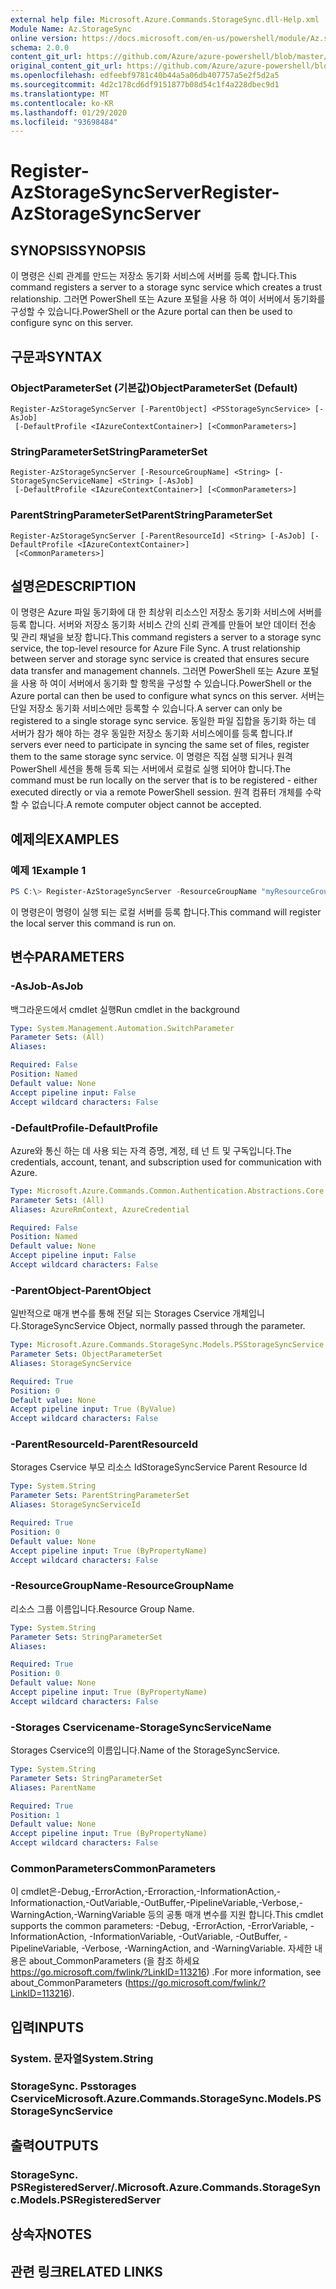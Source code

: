 ```yaml
---
external help file: Microsoft.Azure.Commands.StorageSync.dll-Help.xml
Module Name: Az.StorageSync
online version: https://docs.microsoft.com/en-us/powershell/module/Az.storagesync/register-Azstoragesyncserver
schema: 2.0.0
content_git_url: https://github.com/Azure/azure-powershell/blob/master/src/StorageSync/StorageSync/help/Register-AzStorageSyncServer.md
original_content_git_url: https://github.com/Azure/azure-powershell/blob/master/src/StorageSync/StorageSync/help/Register-AzStorageSyncServer.md
ms.openlocfilehash: edfeebf9781c40b44a5a06db407757a5e2f5d2a5
ms.sourcegitcommit: 4d2c178cd6df9151877b08d54c1f4a228dbec9d1
ms.translationtype: MT
ms.contentlocale: ko-KR
ms.lasthandoff: 01/29/2020
ms.locfileid: "93698484"
---
```

# <span data-ttu-id="b7a31-101">Register-AzStorageSyncServer</span><span class="sxs-lookup"><span data-stu-id="b7a31-101">Register-AzStorageSyncServer</span></span>

## <span data-ttu-id="b7a31-102">SYNOPSIS</span><span class="sxs-lookup"><span data-stu-id="b7a31-102">SYNOPSIS</span></span>
<span data-ttu-id="b7a31-103">이 명령은 신뢰 관계를 만드는 저장소 동기화 서비스에 서버를 등록 합니다.</span><span class="sxs-lookup"><span data-stu-id="b7a31-103">This command registers a server to a storage sync service which creates a trust relationship.</span></span> <span data-ttu-id="b7a31-104">그러면 PowerShell 또는 Azure 포털을 사용 하 여이 서버에서 동기화를 구성할 수 있습니다.</span><span class="sxs-lookup"><span data-stu-id="b7a31-104">PowerShell or the Azure portal can then be used to configure sync on this server.</span></span>

## <span data-ttu-id="b7a31-105">구문과</span><span class="sxs-lookup"><span data-stu-id="b7a31-105">SYNTAX</span></span>

### <span data-ttu-id="b7a31-106">ObjectParameterSet (기본값)</span><span class="sxs-lookup"><span data-stu-id="b7a31-106">ObjectParameterSet (Default)</span></span>
```
Register-AzStorageSyncServer [-ParentObject] <PSStorageSyncService> [-AsJob]
 [-DefaultProfile <IAzureContextContainer>] [<CommonParameters>]
```

### <span data-ttu-id="b7a31-107">StringParameterSet</span><span class="sxs-lookup"><span data-stu-id="b7a31-107">StringParameterSet</span></span>
```
Register-AzStorageSyncServer [-ResourceGroupName] <String> [-StorageSyncServiceName] <String> [-AsJob]
 [-DefaultProfile <IAzureContextContainer>] [<CommonParameters>]
```

### <span data-ttu-id="b7a31-108">ParentStringParameterSet</span><span class="sxs-lookup"><span data-stu-id="b7a31-108">ParentStringParameterSet</span></span>
```
Register-AzStorageSyncServer [-ParentResourceId] <String> [-AsJob] [-DefaultProfile <IAzureContextContainer>]
 [<CommonParameters>]
```

## <span data-ttu-id="b7a31-109">설명은</span><span class="sxs-lookup"><span data-stu-id="b7a31-109">DESCRIPTION</span></span>
<span data-ttu-id="b7a31-110">이 명령은 Azure 파일 동기화에 대 한 최상위 리소스인 저장소 동기화 서비스에 서버를 등록 합니다. 서버와 저장소 동기화 서비스 간의 신뢰 관계를 만들어 보안 데이터 전송 및 관리 채널을 보장 합니다.</span><span class="sxs-lookup"><span data-stu-id="b7a31-110">This command registers a server to a storage sync service, the top-level resource for Azure File Sync. A trust relationship between server and storage sync service is created that ensures secure data transfer and management channels.</span></span> <span data-ttu-id="b7a31-111">그러면 PowerShell 또는 Azure 포털을 사용 하 여이 서버에서 동기화 할 항목을 구성할 수 있습니다.</span><span class="sxs-lookup"><span data-stu-id="b7a31-111">PowerShell or the Azure portal can then be used to configure what syncs on this server.</span></span> <span data-ttu-id="b7a31-112">서버는 단일 저장소 동기화 서비스에만 등록할 수 있습니다.</span><span class="sxs-lookup"><span data-stu-id="b7a31-112">A server can only be registered to a single storage sync service.</span></span> <span data-ttu-id="b7a31-113">동일한 파일 집합을 동기화 하는 데 서버가 참가 해야 하는 경우 동일한 저장소 동기화 서비스에이를 등록 합니다.</span><span class="sxs-lookup"><span data-stu-id="b7a31-113">If servers ever need to participate in syncing the same set of files, register them to the same storage sync service.</span></span>
<span data-ttu-id="b7a31-114">이 명령은 직접 실행 되거나 원격 PowerShell 세션을 통해 등록 되는 서버에서 로컬로 실행 되어야 합니다.</span><span class="sxs-lookup"><span data-stu-id="b7a31-114">The command must be run locally on the server that is to be registered - either executed directly or via a remote PowerShell session.</span></span> <span data-ttu-id="b7a31-115">원격 컴퓨터 개체를 수락할 수 없습니다.</span><span class="sxs-lookup"><span data-stu-id="b7a31-115">A remote computer object cannot be accepted.</span></span>

## <span data-ttu-id="b7a31-116">예제의</span><span class="sxs-lookup"><span data-stu-id="b7a31-116">EXAMPLES</span></span>

### <span data-ttu-id="b7a31-117">예제 1</span><span class="sxs-lookup"><span data-stu-id="b7a31-117">Example 1</span></span>
```powershell
PS C:\> Register-AzStorageSyncServer -ResourceGroupName "myResourceGroup" -StorageSyncServiceName "myStorageSyncServiceName"
```

<span data-ttu-id="b7a31-118">이 명령은이 명령이 실행 되는 로컬 서버를 등록 합니다.</span><span class="sxs-lookup"><span data-stu-id="b7a31-118">This command will register the local server this command is run on.</span></span>

## <span data-ttu-id="b7a31-119">변수</span><span class="sxs-lookup"><span data-stu-id="b7a31-119">PARAMETERS</span></span>

### <span data-ttu-id="b7a31-120">-AsJob</span><span class="sxs-lookup"><span data-stu-id="b7a31-120">-AsJob</span></span>
<span data-ttu-id="b7a31-121">백그라운드에서 cmdlet 실행</span><span class="sxs-lookup"><span data-stu-id="b7a31-121">Run cmdlet in the background</span></span>

```yaml
Type: System.Management.Automation.SwitchParameter
Parameter Sets: (All)
Aliases:

Required: False
Position: Named
Default value: None
Accept pipeline input: False
Accept wildcard characters: False
```

### <span data-ttu-id="b7a31-122">-DefaultProfile</span><span class="sxs-lookup"><span data-stu-id="b7a31-122">-DefaultProfile</span></span>
<span data-ttu-id="b7a31-123">Azure와 통신 하는 데 사용 되는 자격 증명, 계정, 테 넌 트 및 구독입니다.</span><span class="sxs-lookup"><span data-stu-id="b7a31-123">The credentials, account, tenant, and subscription used for communication with Azure.</span></span>

```yaml
Type: Microsoft.Azure.Commands.Common.Authentication.Abstractions.Core.IAzureContextContainer
Parameter Sets: (All)
Aliases: AzureRmContext, AzureCredential

Required: False
Position: Named
Default value: None
Accept pipeline input: False
Accept wildcard characters: False
```

### <span data-ttu-id="b7a31-124">-ParentObject</span><span class="sxs-lookup"><span data-stu-id="b7a31-124">-ParentObject</span></span>
<span data-ttu-id="b7a31-125">일반적으로 매개 변수를 통해 전달 되는 Storages Cservice 개체입니다.</span><span class="sxs-lookup"><span data-stu-id="b7a31-125">StorageSyncService Object, normally passed through the parameter.</span></span>

```yaml
Type: Microsoft.Azure.Commands.StorageSync.Models.PSStorageSyncService
Parameter Sets: ObjectParameterSet
Aliases: StorageSyncService

Required: True
Position: 0
Default value: None
Accept pipeline input: True (ByValue)
Accept wildcard characters: False
```

### <span data-ttu-id="b7a31-126">-ParentResourceId</span><span class="sxs-lookup"><span data-stu-id="b7a31-126">-ParentResourceId</span></span>
<span data-ttu-id="b7a31-127">Storages Cservice 부모 리소스 Id</span><span class="sxs-lookup"><span data-stu-id="b7a31-127">StorageSyncService Parent Resource Id</span></span>

```yaml
Type: System.String
Parameter Sets: ParentStringParameterSet
Aliases: StorageSyncServiceId

Required: True
Position: 0
Default value: None
Accept pipeline input: True (ByPropertyName)
Accept wildcard characters: False
```

### <span data-ttu-id="b7a31-128">-ResourceGroupName</span><span class="sxs-lookup"><span data-stu-id="b7a31-128">-ResourceGroupName</span></span>
<span data-ttu-id="b7a31-129">리소스 그룹 이름입니다.</span><span class="sxs-lookup"><span data-stu-id="b7a31-129">Resource Group Name.</span></span>

```yaml
Type: System.String
Parameter Sets: StringParameterSet
Aliases:

Required: True
Position: 0
Default value: None
Accept pipeline input: True (ByPropertyName)
Accept wildcard characters: False
```

### <span data-ttu-id="b7a31-130">-Storages<c13> Cservicename</span><span class="sxs-lookup"><span data-stu-id="b7a31-130">-StorageSyncServiceName</span></span>
<span data-ttu-id="b7a31-131">Storages Cservice의 이름입니다.</span><span class="sxs-lookup"><span data-stu-id="b7a31-131">Name of the StorageSyncService.</span></span>

```yaml
Type: System.String
Parameter Sets: StringParameterSet
Aliases: ParentName

Required: True
Position: 1
Default value: None
Accept pipeline input: True (ByPropertyName)
Accept wildcard characters: False
```

### <span data-ttu-id="b7a31-132">CommonParameters</span><span class="sxs-lookup"><span data-stu-id="b7a31-132">CommonParameters</span></span>
<span data-ttu-id="b7a31-133">이 cmdlet은-Debug,-ErrorAction,-Erroraction,-InformationAction,-Informationaction,-OutVariable,-OutBuffer,-PipelineVariable,-Verbose,-WarningAction,-WarningVariable 등의 공통 매개 변수를 지원 합니다.</span><span class="sxs-lookup"><span data-stu-id="b7a31-133">This cmdlet supports the common parameters: -Debug, -ErrorAction, -ErrorVariable, -InformationAction, -InformationVariable, -OutVariable, -OutBuffer, -PipelineVariable, -Verbose, -WarningAction, and -WarningVariable.</span></span> <span data-ttu-id="b7a31-134">자세한 내용은 about_CommonParameters (을 참조 하세요 https://go.microsoft.com/fwlink/?LinkID=113216) .</span><span class="sxs-lookup"><span data-stu-id="b7a31-134">For more information, see about_CommonParameters (https://go.microsoft.com/fwlink/?LinkID=113216).</span></span>

## <span data-ttu-id="b7a31-135">입력</span><span class="sxs-lookup"><span data-stu-id="b7a31-135">INPUTS</span></span>

### <span data-ttu-id="b7a31-136">System. 문자열</span><span class="sxs-lookup"><span data-stu-id="b7a31-136">System.String</span></span>

### <span data-ttu-id="b7a31-137">StorageSync. Psstorages Cservice</span><span class="sxs-lookup"><span data-stu-id="b7a31-137">Microsoft.Azure.Commands.StorageSync.Models.PSStorageSyncService</span></span>

## <span data-ttu-id="b7a31-138">출력</span><span class="sxs-lookup"><span data-stu-id="b7a31-138">OUTPUTS</span></span>

### <span data-ttu-id="b7a31-139">StorageSync. PSRegisteredServer/.</span><span class="sxs-lookup"><span data-stu-id="b7a31-139">Microsoft.Azure.Commands.StorageSync.Models.PSRegisteredServer</span></span>

## <span data-ttu-id="b7a31-140">상속자</span><span class="sxs-lookup"><span data-stu-id="b7a31-140">NOTES</span></span>

## <span data-ttu-id="b7a31-141">관련 링크</span><span class="sxs-lookup"><span data-stu-id="b7a31-141">RELATED LINKS</span></span>
